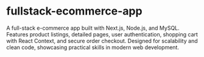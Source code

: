 # fullstack-ecommerce-app
A full-stack e-commerce app built with Next.js, Node.js, and MySQL. Features product listings, detailed pages, user authentication, shopping cart with React Context, and secure order checkout. Designed for scalability and clean code, showcasing practical skills in modern web development.
